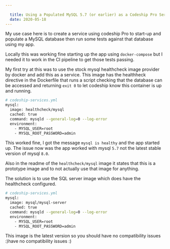 ```yaml
---
  
  title: Using a Populated MySQL 5.7 (or earlier) as a Codeship Pro Service Without your Tests Breaking
  date: 2020-05-18
---
```

  
My use case here is to create a service using codeship Pro to start-up and populate a MySQL database then run some tests against that database using my app.

Locally this was working fine starting up the app using `docker-compose` but I needed it to work in the CI pipeline to get those tests passing.  

My first try at this was to use the stock mysql healthcheck image provider by docker and add this as a service.  This image has the healthheck directive in the Dockerfile that runs a script checking that the database can be accessed and returning `exit 0` to let codeship know this container is up and running.

```bash
# codeship-services.yml
mysql:
  image: healthcheck/mysql
  cached: true
  command: mysqld --general-log=0 --log-error
  environment:
    - MYSQL_USER=root
    - MYSQL_ROOT_PASSWORD=admin

```

This worked fine, I got the message `mysql is healthy` and the app started up.  The issue now was the app worked with mysql `5.7` not the latest stable version of mysql `8.0`.

Also in the readme of the `healthcheck/mysql` image it states that this is a prototype image and to not actually use that image for anything.

The solution is to use the SQL server image which does have the healthcheck configured.

```bash
# codeship-services.yml
mysql:
  image: mysql/mysql-server
  cached: true
  command: mysqld --general-log=0 --log-error
  environment:
    - MYSQL_USER=root
    - MYSQL_ROOT_PASSWORD=admin

```

This image is the latest version so you should have no compatibility issues :)have no compatibility issues :)